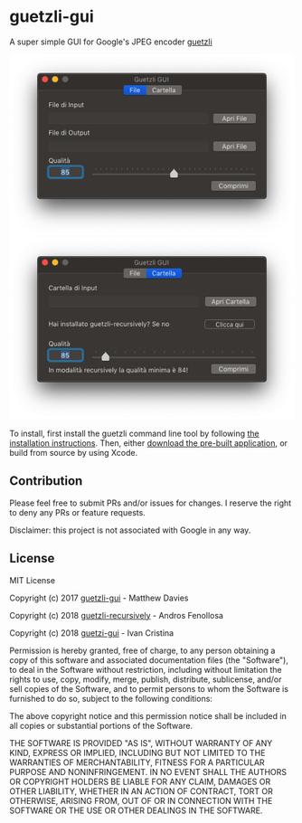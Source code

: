 # guetzli-gui

A super simple GUI for Google's JPEG encoder [guetzli](https://github.com/google/guetzli)

![Gui File](guetzli-gui-file.png)
![Gui Folder](guetzli-gui-folder.png)

To install, first install the guetzli command line tool by following [the installation instructions](https://github.com/google/guetzli#on-macos). Then, either [download the pre-built application](https://github.com/ivancristina/guetzli-gui/releases), or build from source by using Xcode.

## Contribution

Please feel free to submit PRs and/or issues for changes. I reserve the right to deny any PRs or feature requests.

Disclaimer: this project is not associated with Google in any way.

## License

MIT License

Copyright (c) 2017 [guetzli-gui](https://github.com/daviesgeek/guetzli-gui) - Matthew Davies

Copyright (c) 2018 [guetzli-recursively](https://github.com/tanrax/guetzli-recursively) - Andros Fenollosa

Copyright (c) 2018 [guetzi-gui](https://github.com/ivancristina/guetzli-gui) - Ivan Cristina

Permission is hereby granted, free of charge, to any person obtaining a copy
of this software and associated documentation files (the "Software"), to deal
in the Software without restriction, including without limitation the rights
to use, copy, modify, merge, publish, distribute, sublicense, and/or sell
copies of the Software, and to permit persons to whom the Software is
furnished to do so, subject to the following conditions:

The above copyright notice and this permission notice shall be included in all
copies or substantial portions of the Software.

THE SOFTWARE IS PROVIDED "AS IS", WITHOUT WARRANTY OF ANY KIND, EXPRESS OR
IMPLIED, INCLUDING BUT NOT LIMITED TO THE WARRANTIES OF MERCHANTABILITY,
FITNESS FOR A PARTICULAR PURPOSE AND NONINFRINGEMENT. IN NO EVENT SHALL THE
AUTHORS OR COPYRIGHT HOLDERS BE LIABLE FOR ANY CLAIM, DAMAGES OR OTHER
LIABILITY, WHETHER IN AN ACTION OF CONTRACT, TORT OR OTHERWISE, ARISING FROM,
OUT OF OR IN CONNECTION WITH THE SOFTWARE OR THE USE OR OTHER DEALINGS IN THE
SOFTWARE.